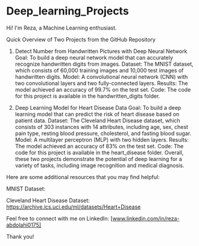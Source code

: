 # Deep_learning_Projects 
Hi! I'm Reza, a Machine Learning enthusiast.

Quick Overview of Two Projects from the GitHub Repository


1. Detect Number from Handwritten Pictures with Deep Neural Network
Goal: To build a deep neural network model that can accurately recognize handwritten digits from images.
Dataset: The MNIST dataset, which consists of 60,000 training images and 10,000 test images of handwritten digits.
Model: A convolutional neural network (CNN) with two convolutional layers and two fully-connected layers.
Results: The model achieved an accuracy of 99.7% on the test set.
Code: The code for this project is available in the handwritten_digits folder.


2. Deep Learning Model for Heart Disease Data
Goal: To build a deep learning model that can predict the risk of heart disease based on patient data.
Dataset: The Cleveland Heart Disease dataset, which consists of 303 instances with 14 attributes, including age, sex, chest pain type, resting blood pressure, cholesterol, and fasting blood sugar.
Model: A multilayer perceptron (MLP) with two hidden layers.
Results: The model achieved an accuracy of 83% on the test set.
Code: The code for this project is available in the heart_disease folder.
Overall, these two projects demonstrate the potential of deep learning for a variety of tasks, including image recognition and medical diagnosis.

Here are some additional resources that you may find helpful:

MNIST Dataset:

Cleveland Heart Disease Dataset: https://archive.ics.uci.edu/ml/datasets/Heart+Disease

Feel free to connect with me on LinkedIn: [www.linkedin.com/in/reza-abdolahi0175]

Thank you!
